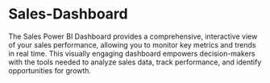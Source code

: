 # Sales-Dashboard
The Sales Power BI Dashboard provides a comprehensive, interactive view of your sales performance, allowing you to monitor key metrics and trends in real time. This visually engaging dashboard empowers decision-makers with the tools needed to analyze sales data, track performance, and identify opportunities for growth.
